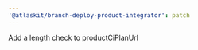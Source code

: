 ```yaml
---
'@atlaskit/branch-deploy-product-integrator': patch
---
```


Add a length check to productCiPlanUrl
